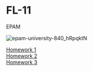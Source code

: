 # FL-11
EPAM

![epam-university-840_hRpqktN](https://user-images.githubusercontent.com/47673417/59016607-4ea67500-884a-11e9-960d-489126b812dd.png)
<div><a href="https://AndrianoVer.github.io/FL-11/FL11_HW1/homework/index.html">Homework 1</a></div>
<div><a href="https://AndrianoVer.github.io/FL-11/FL11_HW2/homework/index.html">Homework 2</a></div>
<div><a href="https://AndrianoVer.github.io/FL-11/FL11_HW3/homework/index.html">Homework 3</a></div>
